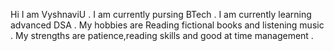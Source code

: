 Hi I am VyshnaviU .
I am currently pursing BTech .
I am currently learning advanced DSA .
My hobbies are Reading fictional books and listening music .
My strengths are patience,reading skills and good at time management .
